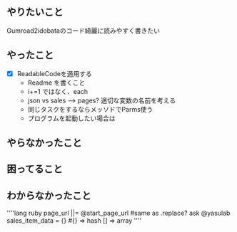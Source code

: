 ## やりたいこと

Gumroad2idobataのコード綺麗に読みやすく書きたい

## やったこと
- [x] ReadableCodeを適用する
	- Readme を書くこと
	- i+=1 ではなく、each
	- json vs sales --> pages? 適切な変数の名前を考える
	- 同じタスクをするならメッソドでParms使う
	- プログラムを起動したい場合は

## やらなかったこと

## 困ってること

## わからなかったこと
''''lang ruby
    page_url ||= @start_page_url  	#same as .replace? ask @yasulab
    sales_item_data = {} 			#{} => hash [] => array
''''